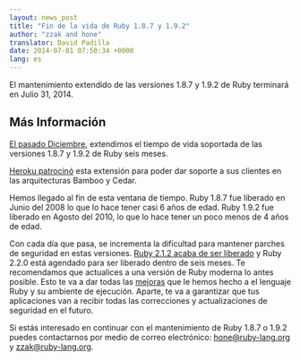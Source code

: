 ```yaml
---
layout: news_post
title: "Fin de la vida de Ruby 1.8.7 y 1.9.2"
author: "zzak and hone"
translator: David Padilla
date: 2014-07-01 07:50:34 +0000
lang: es
---
```


El mantenimiento extendido de las versiones 1.8.7 y 1.9.2 de Ruby terminará
en Julio 31, 2014.

## Más Información

[El pasado Diciembre](https://www.ruby-lang.org/es/news/2013/12/17/maintenance-of-1-8-7-and-1-9-2/),
extendimos el tiempo de vida soportada de las versiones 1.8.7 y 1.9.2 de Ruby seis meses.

[Heroku patrocinó](https://blog.heroku.com/archives/2013/12/5/a_patch_in_time_securing_ruby)
esta extensión para poder dar soporte a sus clientes en las arquitecturas Bamboo
y Cedar.

Hemos llegado al fin de esta ventana de tiempo. Ruby 1.8.7 fue liberado en Junio
del 2008 lo que lo hace tener casi 6 años de edad.
Ruby 1.9.2 fue liberado en Agosto del 2010, lo que lo hace tener un poco menos
de 4 años de edad.

Con cada día que pasa, se incrementa la dificultad para mantener parches de
seguridad en estas versiones.
[Ruby 2.1.2 acaba de ser liberado](https://www.ruby-lang.org/es/news/2014/05/09/ruby-2-1-2-is-released/)
y Ruby 2.2.0 está agendado para ser liberado dentro de seis meses. Te recomendamos
que actualices a una versión de Ruby moderna lo antes posible. Esto te va a dar
todas las [mejoras](https://www.ruby-lang.org/es/news/2013/12/25/ruby-2-1-0-is-released/)
que le hemos hecho a el lenguaje Ruby y su ambiente de ejecución.
Aparte, te va a garantizar que tus aplicaciones van a recibir todas las correcciones
y actualizaciones de seguridad en el futuro.

Si estás interesado en continuar con el mantenimiento de Ruby 1.8.7 o 1.9.2 puedes
contactarnos por medio de correo electrónico: hone@ruby-lang.org y zzak@ruby-lang.org.

